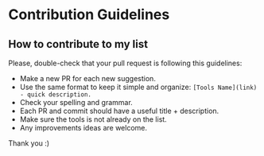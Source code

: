 # Contribution Guidelines

## How to contribute to my list

Please, double-check that your pull request is following this guidelines:

- Make a new PR for each new suggestion.
- Use the same format to keep it simple and organize: `[Tools Name](link) - quick description.`
- Check your spelling and grammar.
- Each PR and commit should have a useful title + description.
- Make sure the tools is not already on the list.
- Any improvements ideas are welcome.

Thank you :)
